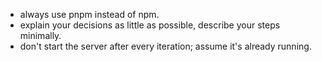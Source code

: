 - always use pnpm instead of npm.
- explain your decisions as little as possible, describe your steps minimally.
- don't start the server after every iteration; assume it's already running.